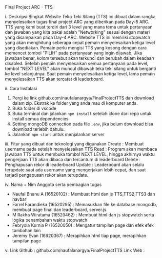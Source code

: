 Final Project ARC - TTS

i. Deskripsi Singkat
  Website  Teka Teki Silang (TTS) ini dibuat dalam rangka menyelesaikan tugas final project ARC yang diberikan pada Day-5 ARC. TTS yang kami buat terdiri dari 3 level yang mana  tema untuk pertanyaan dan jawaban yang kita pakai adalah "Networking" sesuai dengan materi yang disampaikan pada Day-4 ARC. Website TTS ini memiliki stopwatch yang akan menghitung seberapa cepat pemain menyelesaikan ketiga level yang disediakan. Pemain perlu mengisi TTS yang kosong dengan cara memencet tombol "PILIH" pada pertanyaan yang ingin dijawab. Jika jawaban benar, kolom tersebut akan terkunci dan berubah dalam keadaan disabled. Setelah pemain menyelesaikan semua pertanyaan pada level, tombol "NEXT LEVEL" akan muncul dibawah teka teki silang untuk berganti ke level selanjutnya. Saat pemain menyelesaikan ketiga level, lama pemain menyelesaikan TTS akan tercatat di leaderboard.
  
ii. Cara Instalasi
  1. Pergi ke link github.com/naufalanargya/FinalProjectTTS dan download dalam zip. Ekstrak ke folder yang anda mau di komputer anda.
  2. Buka folder di vscode
  3. Buka terminal dan jalankan ```npm install``` setelah clone dari repo untuk install semua dependencies
  4. Setting mongoDB connection pada file ```.env```, jika belum download bisa download terlebih dahulu.
  5. Jalankan ```npm start``` untuk menjalankan server

iii. Fitur yang dibuat dan teknologi yang digunakan
Create : Membuat username pada setelah menyelesaikan TTS
Read : Program akan membaca jawaban TTS untuk membuka tombol NEXT LEVEL, hingga akhirnya waktu pengerjaan TTS akan dibaca dan tercantum di leaderboard
Delete : Penghapusan rekor di leaderboard 
Update : Leaderboard akan selalu terupdate saat ada username yang mengerjakan lebih cepat, dan saat terjadi pengapusan rekor akan terupdate.

iv. Nama + Nim Anggota serta pembagian tugas
- Naufal Bhanu A (16520102) : Membuat html dan js TTS,TTS2,TTS3 dan navbar 
- Farrel Farandieka (16520295) : Memasukkan file ke database mongodb, membuat page final dan leaderboard, server.js
- M Rakha Wiratama (16520462) : Membuat html dan js stopwatch serta logika penambahan waktu stopwatch
- Febryola Kurnia P (16520050) : Mengatur tampilan page dan efek efek tambahan lain
- Jeremy Evan (16620367) : Merapihkan html tiap page, merapihkan tampilan page

v. Link
Github : github.com/naufalanargya/FinalProjectTTS
Link Web : 
